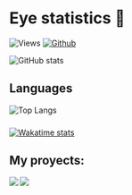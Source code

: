 # Eye statistics 👀

![Views](https://komarev.com/ghpvc/?username=TheBigEye&theme=vue)
[![Github](https://img.shields.io/github/followers/TheBigEye?label=Follow&style=social&theme=vue)](https://github.com/TheBigEye)

![GitHub stats](https://github-readme-stats.vercel.app/api?username=TheBigEye&count_private=true&show_icons=true&theme=vue)

## Languages
![Top Langs](https://github-readme-stats.vercel.app/api/top-langs/?username=TheBigEye&hide=Batchfile&theme=vue&layout=compact)
###
[![Wakatime stats](https://github-readme-stats.vercel.app/api/wakatime?username=TheBigEye)](https://github.com/anuraghazra/github-readme-stats)

## My proyects:

<!--
[![Readme Card](https://github-readme-stats.vercel.app/api/pin/?username=TheBigEye&repo=Python-OS)](https://github.com/TheBigEye/Python-OS)
[![Readme Card 2](https://github-readme-stats.vercel.app/api/pin/?username=TheBigEye&repo=Vixen-chatbot)](https://github.com/TheBigEye/Vixen-chatbot)
-->
<div>
<a href="https://github.com/TheBigEye/Python-OS">
  <img  align="left" src="https://github-readme-stats.vercel.app/api/pin/?username=TheBigEye&repo=Python-OS" />
</a>
<a href="https://github.com/TheBigEye/Vixen-chatbot">
  <img align="center" src="https://github-readme-stats.vercel.app/api/pin/?username=TheBigEye&repo=Vixen-chatbot" />
</a>
</div>
